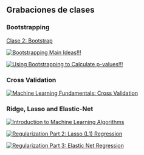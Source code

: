 ## Grabaciones de clases 

### Bootstrapping 
[Clase 2: Bootstrap](https://zoom.us/rec/share/0e60pqrihF6eGeoRvI06LP8gNM7bdZgaDNONR10KNHEY5iTcsCvY95bbgc45N1g6.LMNy5qkwLznnuBtY)

[![Bootstrapping Main Ideas!!!](https://img.youtube.com/vi/Xz0x-8-cgaQ/0.jpg)](https://www.youtube.com/watch?v=Xz0x-8-cgaQ&t=447s)

[![Using Bootstrapping to Calculate p-values!!!](https://img.youtube.com/vi/N4ZQQqyIf6k/0.jpg)](https://www.youtube.com/watch?v=N4ZQQqyIf6k)


### Cross Validation 

[![Machine Learning Fundamentals: Cross Validation](https://img.youtube.com/vi/fSytzGwwBVw/0.jpg)](https://www.youtube.com/watch?v=fSytzGwwBVw)

### Ridge, Lasso and Elastic-Net

[![Introduction to Machine Learning Algorithms](https://img.youtube.com/vi/Q81RR3yKn30/0.jpg)](https://www.youtube.com/watch?v=Q81RR3yKn30)

[![Regularization Part 2: Lasso (L1) Regression](https://img.youtube.com/vi/NGf0voTMlcs/0.jpg)](https://www.youtube.com/watch?v=NGf0voTMlcs)

[![Regularization Part 3: Elastic Net Regression](https://img.youtube.com/vi/1dKRdX9bfIo/0.jpg)](https://www.youtube.com/watch?v=1dKRdX9bfIo)


